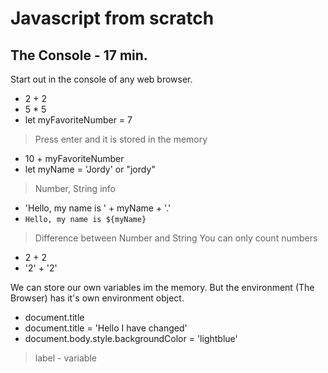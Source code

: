 # Javascript from scratch

## The Console - 17 min.

Start out in the console of any web browser.

- 2 + 2
- 5 \* 5
- let myFavoriteNumber = 7

> Press enter and it is stored in the memory

- 10 + myFavoriteNumber
- let myName = 'Jordy' or "jordy"

> Number, String info

- 'Hello, my name is ' + myName + '.'
- `Hello, my name is ${myName}`

> Difference between Number and String
> You can only count numbers

- 2 + 2
- '2' + '2'

We can store our own variables im the memory. But the environment (The Browser) has it's own environment object.

- document.title
- document.title = 'Hello I have changed'
- document.body.style.backgroundColor = 'lightblue'

> label - variable
